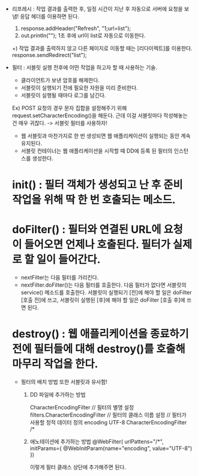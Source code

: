 * 리프레시 : 작업 결과를 출력한 후, 일정 시간이 지난 후 자동으로 서버에 요청을 보냄! 응답 헤더를 이용하면 된다.
  1. response.addHeader("Refresh", "1;url=list");
  2. out.println("<meta http-equiv='Refresh' content='1; url=list'>");
     1초 후에 url이 list로 자동으로 이동한다.

  +) 작업 결과를 출력하지 않고 다른 페이지로 이동할 때는 [리다이렉트]를 이용한다.
     response.sendRedirect("list");

* 필터 : 서블릿 실행 전후에 어떤 작업을 하고자 할 때 사용하는 기술.
  - 클라이언트가 보낸 암호를 해제한다.
  - 서블릿이 실행되기 전에 필요한 자원을 미리 준비한다.
  - 서블릿이 실행될 때마다 로그를 남긴다.

  Ex) POST 요청의 경우 문자 집합을 설정해주기 위해 request.setCharacterEncoding()을 해둔다.
      근데 이걸 서블릿마다 작성해놓는 건 매우 귀찮다.
      -> 서블릿 필터를 사용하자!

  - 웹 서블릿과 마찬가지로 한 번 생성되면 웹 애플리케이션이 실행되는 동안 계속 유지된다.
  - 서블릿 컨테이너는 웹 애플리케이션을 시작할 때 DD에 등록 된 필터의 인스턴스를 생성한다.

  # init()     : 필터 객체가 생성되고 난 후 준비 작업을 위해 딱 한 번 호출되는 메소드.
  # doFilter() : 필터와 연결된 URL에 요청이 들어오면 언제나 호출된다. 필터가 실제로 할 일이 들어간다.
    - nextFilter는 다음 필터를 가리킨다.
    - nextFilter.doFilter()는 다음 필터를 호출한다. 다음 필터가 없다면 서블릿의 service() 메소드를 호출한다.
      서블릿이 실행되기 [전]에 해야 할 일은 doFilter [호출 전]에 쓰고,
      서블릿이 실행된 [후]에 해야 할 일은 doFilter [호출 후]에 쓰면 된다.
  # destroy()  : 웹 애플리케이션을 종료하기 전에 필터들에 대해 destroy()를 호출해 마무리 작업을 한다.

  - 필터의 배치 방법 또한 서블릿과 유사함!
    1. DD 파일에 추가하는 방법
        <!-- 필터 선언 -->
        <filter>
         <filter-name>CharacterEncodingFilter</filter-name>                      // 필터의 별명 설정
         <filter-class>filters.CharacterEncodingFilter</filter-class>      // 필터의 클래스 이름 설정
         <init-param>                                                            // 필터가 사용할 정적 데이터 정의
           <param-name>encoding</param-name>
           <param-value>UTF-8</param-value>
         </init-param>
        </filter>

        <!-- 필터 URL 매핑 -->
        <filter-mapping>
         <filter-name>CharacterEncodingFilter</filter-name>
         <url-pattern>/*</url-pattern>
        </filter-mapping>

    2. 애노테이션에 추가하는 방법
        @WebFilter(
          urlPattens="/*",
          initParams={
            @WebInitParam(name="encoding", value="UTF-8")
        })

        이렇게 필터 클래스 상단에 추가해주면 된다.

